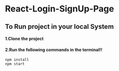 # React-Login-SignUp-Page

## To Run project in your local System

#### 1.Clone the project

#### 2.Run the following commands in the terminal!!
```
npm install
npm start
```

